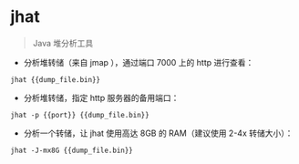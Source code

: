 # jhat

> Java 堆分析工具

- 分析堆转储（来自 jmap ），通过端口 7000 上的 http 进行查看：

`jhat {{dump_file.bin}}`

- 分析堆转储，指定 http 服务器的备用端口：

`jhat -p {{port}} {{dump_file.bin}}`

- 分析一个转储，让 jhat 使用高达 8GB 的 RAM（建议使用 2-4x 转储大小）：

`jhat -J-mx8G {{dump_file.bin}}`

[#]: contributors: ([潘潘])